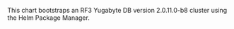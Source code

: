 This chart bootstraps an RF3 Yugabyte DB version 2.0.11.0-b8 cluster using the Helm Package Manager.
